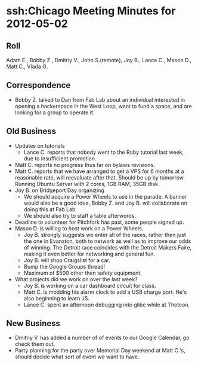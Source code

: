 # ssh:Chicago Meeting Minutes for 2012-05-02 #

## Roll ##
Adam E., Bobby Z., Dmitriy V., John S.(remote), Joy B., Lance C., Mason D., Matt C., Vlada G.

## Correspondence ##
 * Bobby Z. talked to Dan from Fab Lab about an individual interested in opening a hackerspace in the West Loop,
   want to fund a space, and are looking for a group to operate it.

## Old Business ##
 * Updates on tutorials
   - Lance C. reports that nobody went to the Ruby tutorial last week,
     due to insufficient promotion.
 * Matt C. reports no progress thus far on bylaws revisions.
 * Matt C. reports that we have arranged to get a VPS for 6 months at a reasonable rate, will reevaluate after that.
   Should be up by tomorrow. Running Ubuntu Server with 2 cores, 1GB RAM, 35GB disk.
 * Joy B. on Bridgeport Day organizing
   - We should acquire a Power Wheels to use in the parade.
     A banner would also be a good idea, Bobby Z. and Joy B. will collaborate on doing this at Fab Lab.
   - We should also try to staff a table afterwords.
 * Deadline to volunteer for Pitchfork has past, some people signed up.
 * Mason D. is willing to host work on a Power Wheels.
   - Joy B. strongly suggests we enter all of the races, rather then just the one in Evanston,
     both to network as well as to improve our odds of winning. The Detroit race coincides with
     the Detroit Makers Faire, making it even better for networking and general fun.
   - Joy B. will shop Craigslist for a car.
   - Bump the Google Groups thread!
   - Maximum of $500 other then safety equipment.
 * What projects did we work on over the last week?
   - Joy B. is working on a car dashboard circuit for class.
   - Matt C. is modding his alarm clock to add a USB charge port.
     He's also beginning to learn JS.
   - Lance C. spent an afternoon debugging into glibc while at Thotcon.

## New Business ##
 * Dmitriy V. has added a number of of events to our Google Calendar, go check them out.
 * Party planning for the party over Memorial Day weekend at Matt C.'s, should decide what sort
   of event we want to have.

